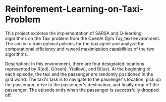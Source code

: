 # Reinforement-Learning-on-Taxi-Problem
<p> 
  This project explores the implementation of SARSA and Q-learning algorithms on the Taxi problem from the OpenAI Gym Toy_text environment. The aim is to train optimal policies for the taxi agent and analyze the computational efficiency and reward maximization capabilities of the two algorithms.

Description: 
  In this environment, there are four designated locations represented by R(ed), G(reen), Y(ellow), and B(lue). At the beginning of each episode, the taxi and the passenger are randomly positioned in the grid world. The taxi's task is to navigate to the passenger's location, pick up the passenger, drive to the passenger's destination, and finally drop off the passenger. The episode ends when the passenger is successfully dropped off.
  
